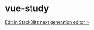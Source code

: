 # vue-study

[Edit in StackBlitz next generation editor ⚡️](https://stackblitz.com/~/github.com/Moment000/vue-study)